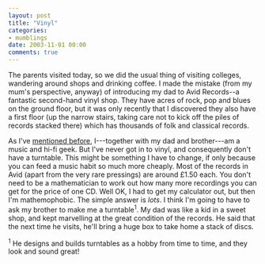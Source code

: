 ```yaml
---
layout: post
title: "Vinyl"
categories:
- mumblings
date: 2003-11-01 00:00
comments: true
---
```


<p>The parents visited today, so we did the usual thing of visiting colleges, wandering around shops and drinking coffee. I made the mistake (from my mum's perspective, anyway) of introducing my dad to Avid Records--a fantastic second-hand vinyl shop. They have acres of rock, pop and blues on the ground floor, but it was only recently that I discovered they also have a first floor (up the narrow stairs, taking care not to kick off the piles of records stacked there) which has thousands of folk and classical records.</p>

<p>As I've <a href="http://www.rousette.org.uk/mt-static/blog/archives/000002.html">mentioned before</a>, I---together with my dad and brother---am a music and hi-fi geek. But I've never got in to vinyl, and consequently don't have a turntable. This might be something I have to change, if only because you can feed a music habit so much more cheaply. Most of the records in Avid (apart from the very rare pressings) are around &pound;1.50 each. You don't need to be a mathematician to work out how many more recordings you can get for the price of one CD. Well OK, I had to get my calculator out, but then I'm mathemophobic. The simple answer is <em>lots</em>. I think I'm going to have to ask my brother to make me a turntable<sup>1</sup>. My dad was like a kid in a sweet shop, and kept marvelling at the great condition of the records. He said that the next time he visits, he'll bring a huge box to take home a stack of discs.</p>

<p><sup>1</sup> He designs and builds turntables as a hobby from time to time, and they look and sound great!</p>


